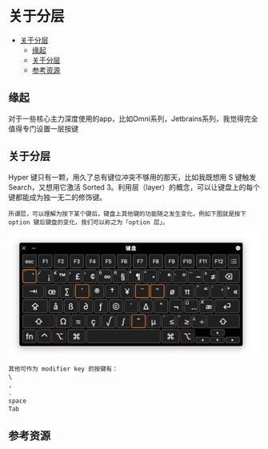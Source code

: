 # 关于分层

<!--ts-->
* [关于分层](#关于分层)
   * [缘起](#缘起)
   * [关于分层](#关于分层-1)
   * [参考资源](#参考资源)

<!-- Created by https://github.com/ekalinin/github-markdown-toc -->
<!-- Added by: runner, at: Tue Jul 19 14:47:17 UTC 2022 -->

<!--te-->

## 缘起

对于一些核心主力深度使用的app，比如Omni系列，Jetbrains系列，我觉得完全值得专门设置一层按键

## 关于分层

Hyper 键只有一颗，用久了总有键位冲突不够用的那天，比如我既想用 S 键触发 Search，又想用它激活 Sorted 3。利用层（layer）的概念，可以让键盘上的每个键都能成为独一无二的修饰键。

```admonish tip title\='所谓层'
所谓层，可以理解为按下某个键后，键盘上其他键的功能随之发生变化，例如下图就是按下 option 键后键盘的变化，我们可以称之为「option 层」。
```

![img](https://raw.githubusercontent.com/KuanHsiaoKuo/writing_materials/main/imgs/38a1657e2d8f0fa9ab00c7e9106caa90.gif)

```admonish info title='其他可以作为分层键的'
其他可作为 modifier key 的按键有：
\
,
.
space
Tab
```

## 参考资源